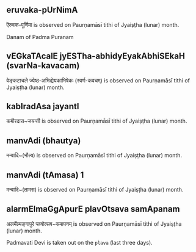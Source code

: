 ## eruvaka-pUrNimA

ऎरुवक-पूर्णिमा is observed on Paurṇamāsī tithi of Jyaiṣṭha (lunar) month.

Danam of Padma Puranam

## vEGkaTAcalE jyESTha-abhidyEyakAbhiSEkaH (svarNa-kavacam)

वेङ्कटाचले ज्येष्ठ-अभिद्येयकाभिषेकः (स्वर्ण-कवचम्) is observed on Paurṇamāsī tithi of Jyaiṣṭha (lunar) month.



## kabIradAsa jayantI

कबीरदास~जयन्ती is observed on Paurṇamāsī tithi of Jyaiṣṭha (lunar) month.



## manvAdi (bhautya)

मन्वादि~(भौत्य) is observed on Paurṇamāsī tithi of Jyaiṣṭha (lunar) month.



## manvAdi (tAmasa) 1

मन्वादि~(तामस) is observed on Paurṇamāsī tithi of Jyaiṣṭha (lunar) month.



## alarmElmaGgApurE plavOtsava samApanam

अलर्मेल्मङ्गापुरे प्लवोत्सव~समापनम् is observed on Paurṇamāsī tithi of Jyaiṣṭha (lunar) month.

Padmavati Devi is taken out on the `plava` (last three days).

